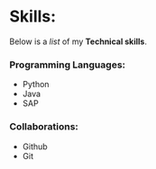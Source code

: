 # Skills:

Below is a _list_ of my **Technical skills**.

### Programming Languages:
- Python
- Java
- SAP

### Collaborations:
- Github
- Git
